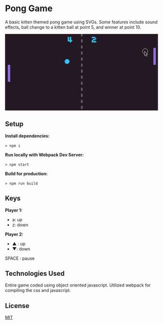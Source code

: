 # Pong Game

A basic kitten themed pong game using SVGs. Some features include sound effects, ball change to a kitten ball at point 5, and winner at point 10. 

![Sample of game](public/images/pong-gif.gif)

## Setup

**Install dependencies:**

`> npm i`

**Run locally with Webpack Dev Server:**

`> npm start`

**Build for production:**

`> npm run build`

## Keys

**Player 1:**
* a: up
* z: down

**Player 2:**
* ▲ : up
* ▼: down

SPACE : pause

## Technologies Used

Entire game coded using object oriented javascript. 
Utilized webpack for compiling the css and javascript.

## License

[MIT](LICENSE)
